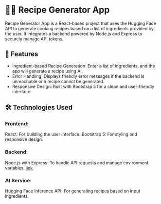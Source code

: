 # 🧑‍🍳 Recipe Generator App

Recipe Generator App is a React-based project that uses the Hugging Face API to generate cooking recipes based on a list of ingredients provided by the user. It integrates a backend powered by Node.js and Express to securely manage API tokens.

## 🚀 Features

- Ingredient-based Recipe Generation: Enter a list of ingredients, and the app will generate a recipe using AI.
- Error Handling: Displays friendly error messages if the backend is unreachable or a recipe cannot be generated.
- Responsive Design: Built with Bootstrap 5 for a clean and user-friendly interface.

## 🛠️ Technologies Used

### Frontend:

React: For building the user interface.
Bootstrap 5: For styling and responsive design.

### Backend:

Node.js with Express: To handle API requests and manage environment variables.
[link](https://github.com/sebg02/BotChefApi)

### AI Service:

Hugging Face Inference API: For generating recipes based on input ingredients.
